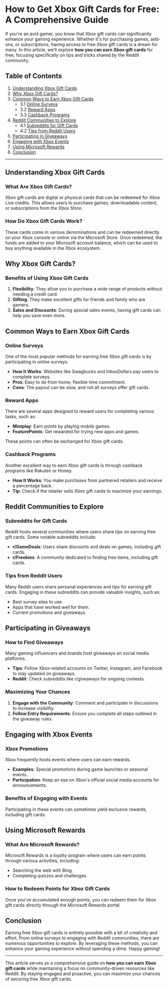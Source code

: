 # How to Get Xbox Gift Cards for Free: A Comprehensive Guide

If you're an avid gamer, you know that Xbox gift cards can significantly enhance your gaming experience. Whether it's for purchasing games, add-ons, or subscriptions, having access to free Xbox gift cards is a dream for many. In this article, we’ll explore **how you can earn Xbox gift cards** for free, focusing specifically on tips and tricks shared by the Reddit community. 

## Table of Contents

1. [Understanding Xbox Gift Cards](#understanding-xbox-gift-cards)
2. [Why Xbox Gift Cards?](#why-xbox-gift-cards)
3. [Common Ways to Earn Xbox Gift Cards](#common-ways-to-earn-xbox-gift-cards)
   - 3.1 [Online Surveys](#online-surveys)
   - 3.2 [Reward Apps](#reward-apps)
   - 3.3 [Cashback Programs](#cashback-programs)
4. [Reddit Communities to Explore](#reddit-communities-to-explore)
   - 4.1 [Subreddits for Gift Cards](#subreddits-for-gift-cards)
   - 4.2 [Tips from Reddit Users](#tips-from-reddit-users)
5. [Participating in Giveaways](#participating-in-giveaways)
6. [Engaging with Xbox Events](#engaging-with-xbox-events)
7. [Using Microsoft Rewards](#using-microsoft-rewards)
8. [Conclusion](#conclusion)

---

## Understanding Xbox Gift Cards

### What Are Xbox Gift Cards?

Xbox gift cards are digital or physical cards that can be redeemed for Xbox Live credits. This allows users to purchase games, downloadable content, or subscriptions from the Xbox Store. 

### How Do Xbox Gift Cards Work?

These cards come in various denominations and can be redeemed directly on your Xbox console or online via the Microsoft Store. Once redeemed, the funds are added to your Microsoft account balance, which can be used to buy anything available in the Xbox ecosystem.

## Why Xbox Gift Cards?

### Benefits of Using Xbox Gift Cards

1. **Flexibility**: They allow you to purchase a wide range of products without needing a credit card.
2. **Gifting**: They make excellent gifts for friends and family who are gamers.
3. **Sales and Discounts**: During special sales events, having gift cards can help you save even more.

## Common Ways to Earn Xbox Gift Cards

### Online Surveys

One of the most popular methods for earning free Xbox gift cards is by participating in online surveys. 

- **How It Works**: Websites like Swagbucks and InboxDollars pay users to complete surveys.
- **Pros**: Easy to do from home; flexible time commitment.
- **Cons**: The payout can be slow, and not all surveys offer gift cards.

### Reward Apps

There are several apps designed to reward users for completing various tasks, such as:

- **Mistplay**: Earn points by playing mobile games.
- **FeaturePoints**: Get rewarded for trying new apps and games.

These points can often be exchanged for Xbox gift cards.

### Cashback Programs

Another excellent way to earn Xbox gift cards is through cashback programs like Rakuten or Honey. 

- **How It Works**: You make purchases from partnered retailers and receive a percentage back.
- **Tip**: Check if the retailer sells Xbox gift cards to maximize your earnings.

## Reddit Communities to Explore

### Subreddits for Gift Cards

Reddit hosts several communities where users share tips on earning free gift cards. Some notable subreddits include:

- **r/GameDeals**: Users share discounts and deals on games, including gift cards.
- **r/Freebies**: A community dedicated to finding free items, including gift cards.

### Tips from Reddit Users

Many Reddit users share personal experiences and tips for earning gift cards. Engaging in these subreddits can provide valuable insights, such as:

- Best survey sites to use.
- Apps that have worked well for them.
- Current promotions and giveaways.

## Participating in Giveaways

### How to Find Giveaways

Many gaming influencers and brands host giveaways on social media platforms. 

- **Tips**: Follow Xbox-related accounts on Twitter, Instagram, and Facebook to stay updated on giveaways.
- **Reddit**: Check subreddits like r/giveaways for ongoing contests.

### Maximizing Your Chances

1. **Engage with the Community**: Comment and participate in discussions to increase visibility.
2. **Follow Entry Requirements**: Ensure you complete all steps outlined in the giveaway rules.

## Engaging with Xbox Events

### Xbox Promotions

Xbox frequently hosts events where users can earn rewards. 

- **Examples**: Special promotions during game launches or seasonal events.
- **Participation**: Keep an eye on Xbox's official social media accounts for announcements.

### Benefits of Engaging with Events

Participating in these events can sometimes yield exclusive rewards, including gift cards.

## Using Microsoft Rewards

### What Are Microsoft Rewards?

Microsoft Rewards is a loyalty program where users can earn points through various activities, including:

- Searching the web with Bing.
- Completing quizzes and challenges.

### How to Redeem Points for Xbox Gift Cards

Once you’ve accumulated enough points, you can redeem them for Xbox gift cards directly through the Microsoft Rewards portal.

## Conclusion

Earning free Xbox gift cards is entirely possible with a bit of creativity and effort. From online surveys to engaging with Reddit communities, there are numerous opportunities to explore. By leveraging these methods, you can enhance your gaming experience without spending a dime. Happy gaming!

---

This article serves as a comprehensive guide on **how you can earn Xbox gift cards** while maintaining a focus on community-driven resources like Reddit. By staying engaged and proactive, you can maximize your chances of securing free Xbox gift cards.
